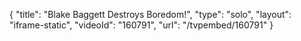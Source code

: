 {
    "title": "Blake Baggett Destroys Boredom!",
    "type": "solo",
    "layout": "iframe-static",
    "videoId": "160791",
    "url": "\/tvpembed\/160791"
}